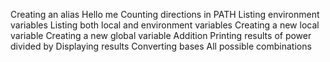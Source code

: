 Creating an alias
Hello me
Counting directions in PATH
Listing environment variables
Listing both local and environment variables
Creating a new local variable
Creating a new global variable
Addition
Printing results of power divided by
Displaying results
Converting bases
All possible combinations

